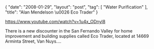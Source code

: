{
   "date": "2008-01-29",
   "layout": "post",
   "tag": [
      "Water Purification"
   ],
   "title": "Alan Mendelson \u0026 Eco Trader"
}

https://www.youtube.com/watch?v=1u4x_ODnyl8  

There is a new discounter in the San Fernando Valley for home improvement and building supplies called Eco Trader, located at 14669 Arminta Street, Van Nuys....